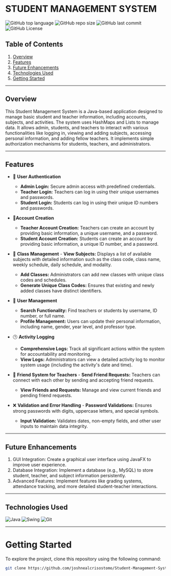 # STUDENT MANAGEMENT SYSTEM

![GitHub top language](https://img.shields.io/github/languages/top/joshnealcrisostomo/freshman-projects)
![GitHub repo size](https://img.shields.io/github/repo-size/joshnealcrisostomo/freshman-projects)
![GitHub last commit](https://img.shields.io/github/last-commit/joshnealcrisostomo/freshman-projects)
![GitHub License](https://img.shields.io/github/license/joshnealcrisostomo/freshman-projects)

## Table of Contents
1. [Overview](#overview)
2. [Features](#features)
3. [Future Enhancements](#future-enhancements)
4. [Technologies Used](#technologies-used)
5. [Getting Started](#getting-started)

----------------------------------------------------------------------

## Overview
This Student Management System is a Java-based application designed to manage basic student and teacher information, including accounts, subjects, and activities. The system uses HashMaps and Lists to manage data. It allows admin, students, and teachers to interact with various functionalities like logging in, viewing and adding subjects, accessing personal information, and adding fellow teachers. It implements simple authorization mechanisms for students, teachers, and administrators.

----------------------------------------------------------------------

## Features
 - 🔐 **User Authentication** 
 	  - **Admin Login:** Secure admin access with predefined credentials.
    - **Teacher Login:** Teachers can log in using their unique usernames and passwords.
    - **Student Login:** Students can log in using their unique ID numbers and passwords.


- 👤**Account Creation**
    - **Teacher Account Creation:** Teachers can create an account by providing basic information, a unique username, and a password.
    - **Student Account Creation:** Students can create an account by providing basic information, a unique ID number, and a password.


- 📓 **Class Management**
 	  - **View Subjects:** Displays a list of available subjects with detailed information such as the class code, class name, weekly schedule, daily schedule, and modality.
    - **Add Classes:** Administrators can add new classes with unique class codes and schedules.
    - **Generate Unique Class Codes:** Ensures that existing and newly added classes have distinct identifiers.

 
 - 🔐 **User Management** 
 	  - **Search Functionality:** Find teachers or students by username, ID number, or full name.
    - **Profile Management:** Users can update their personal information, including name, gender, year level, and professor type.


 - 🕒 **Activity Logging** 
 	  - **Comprehensive Logs:** Track all significant actions within the system for accountability and monitoring.
    - **View Logs:** Administrators can view a detailed activity log to monitor system usage (including the activity's date and time).

  
- 👥 **Friend System for Teachers**
 	  - **Send Friend Requests:** Teachers can connect with each other by sending and accepting friend requests.
    - **View Friends and Requests:** Manage and view current friends and pending friend requests.


- ❌ **Validation and Error Handling**
 	  - **Password Validations:** Ensures strong passwords with digits, uppercase letters, and special symbols.
    - **Input Validation:** Validates dates, non-empty fields, and other user inputs to maintain data integrity.

----------------------------------------------------------------------

## Future Enhancements
1. GUI Integration: Create a graphical user interface using JavaFX to improve user experience.
2. Database Integration: Implement a database (e.g., MySQL) to store student, teacher, and subject information persistently.
3. Advanced Features: Implement features like grading systems, attendance tracking, and more detailed student-teacher interactions.

----------------------------------------------------------------------

## Technologies Used

![Java](https://img.shields.io/badge/Java-007396?style=flat&logo=java&logoColor=white)
![Swing](https://img.shields.io/badge/Swing-007396?style=flat&logo=java&logoColor=white)
![Git](https://img.shields.io/badge/Git-F05032?style=flat&logo=git&logoColor=white)


----------------------------------------------------------------------

# Getting Started

To explore the project, clone this repository using the following command:

```bash
git clone https://github.com/joshnealcrisostomo/Student-Management-System.git
